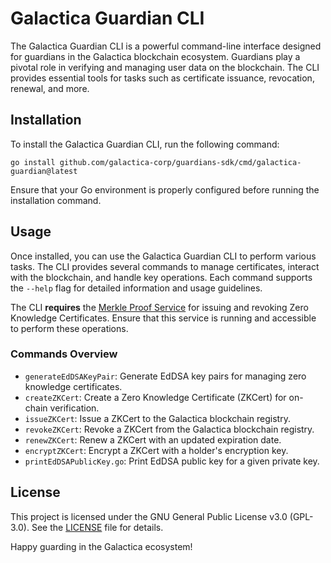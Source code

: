 # Galactica Guardian CLI

The Galactica Guardian CLI is a powerful command-line interface designed for guardians in the Galactica blockchain
ecosystem. Guardians play a pivotal role in verifying and managing user data on the blockchain. The CLI provides
essential tools for tasks such as certificate issuance, revocation, renewal, and more.

## Installation

To install the Galactica Guardian CLI, run the following command:

```shell
go install github.com/galactica-corp/guardians-sdk/cmd/galactica-guardian@latest
```

Ensure that your Go environment is properly configured before running the installation command.

## Usage

Once installed, you can use the Galactica Guardian CLI to perform various tasks. The CLI provides several commands to
manage certificates, interact with the blockchain, and handle key operations. Each command supports the `--help` flag
for detailed information and usage guidelines.

The CLI **requires** the [Merkle Proof Service](https://github.com/Galactica-corp/merkle-proof-service) for issuing
and revoking Zero Knowledge Certificates. Ensure that this service is running and accessible to perform these operations.

### Commands Overview

* `generateEdDSAKeyPair`: Generate EdDSA key pairs for managing zero knowledge certificates.
* `createZKCert`: Create a Zero Knowledge Certificate (ZKCert) for on-chain verification.
* `issueZKCert`: Issue a ZKCert to the Galactica blockchain registry.
* `revokeZKCert`: Revoke a ZKCert from the Galactica blockchain registry.
* `renewZKCert`: Renew a ZKCert with an updated expiration date.
* `encryptZKCert`: Encrypt a ZKCert with a holder's encryption key.
* `printEdDSAPublicKey.go`: Print EdDSA public key for a given private key.

## License

This project is licensed under the GNU General Public License v3.0 (GPL-3.0). See the [LICENSE](LICENSE) file for
details.

Happy guarding in the Galactica ecosystem!
